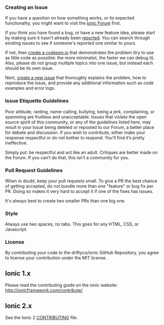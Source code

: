 
### Creating an Issue

If you have a question on how something works, or its expected functionality, you might want to visit the [Ionic Forum](http://forum.ionicframework.com/) first.

If you think you have found a bug, or have a new feature idea, please start by making sure it hasn't already been [reported](https://github.com/driftyco/ionic/issues?state=open). You can search through existing issues to see if someone's reported one similar to yours.

If not, then [create a codepen.io](http://codepen.io/ionic/public-list) that demonstrates the problem (try to use as little code as possible: the more minimalist, the faster we can debug it). Also, please do not group multiple topics into one issue, but instead each should be its own issue.

Next, [create a new issue](https://github.com/driftyco/ionic/issues/new) that thoroughly explains the problem, how to reproduce the issue, and provide any additional information such as code examples and error logs.


### Issue Etiquette Guidelines

Poor  attitude, ranting, name-calling, bullying, being a jerk, complaining, or spamming are fruitless and unacceptable. Issues that violate the open source spirit of this community, or  any of the guidelines listed here, may result in your Issue being deleted or reposted to our Forum, a better place for debate and discussion. If you wish to contribute, either make your response respectful or do not bother to respond. You’ll find it’s pretty ineffective.

Simply put: be respectful and act like an adult. Critiques are better made on the Forum. If you can’t do that, this isn’t a community  for you.


### Pull Request Guidelines

When in doubt, keep your pull requests small. To give a PR the best chance of getting accepted, do not bundle more than one "feature" or bug fix per PR. Doing so makes it very hard to accept it if one of the fixes has issues.

It's always best to create two smaller PRs than one big one.

### Style

Always use two spaces, no tabs. This goes for any HTML, CSS, or Javascript.

### License

By contributing your code to the driftyco/ionic GitHub Repository, you agree to license your contribution under the MIT license.

## Ionic 1.x

Please read the contributing guide on the ionic website: http://ionicframework.com/contribute/

## Ionic 2.x

See the Ionic 2 [CONTRIBUTING](https://github.com/driftyco/ionic/blob/2.0/CONTRIBUTING.md) file.
